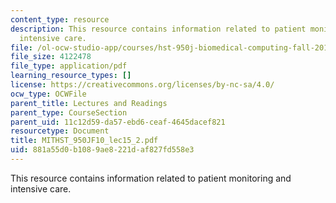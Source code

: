 ```yaml
---
content_type: resource
description: This resource contains information related to patient monitoring and
  intensive care.
file: /ol-ocw-studio-app/courses/hst-950j-biomedical-computing-fall-2010/881a55d0b1089ae8221daf827fd558e3_MITHST_950JF10_lec15_2.pdf
file_size: 4122478
file_type: application/pdf
learning_resource_types: []
license: https://creativecommons.org/licenses/by-nc-sa/4.0/
ocw_type: OCWFile
parent_title: Lectures and Readings
parent_type: CourseSection
parent_uid: 11c12d59-da57-ebd6-ceaf-4645dacef821
resourcetype: Document
title: MITHST_950JF10_lec15_2.pdf
uid: 881a55d0-b108-9ae8-221d-af827fd558e3
---
```

This resource contains information related to patient monitoring and intensive care.